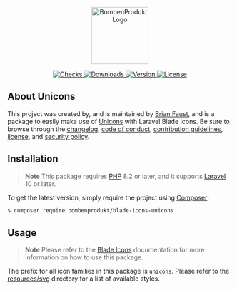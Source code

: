 <p align="center">
    <a href="https://bombenprodukt.com" target="_blank">
        <img src="https://raw.githubusercontent.com/faustbrian/assets/main/logo-text.svg" width="128" alt="BombenProdukt Logo" />
    </a>
</p>

<p align="center">
    <a href="https://github.com/faustbrian/blade-icons-unicons/actions">
        <img src="https://badge.sh/github/check-runs/BombenProdukt/blade-icons-unicons" alt="Checks" />
    </a>
    <a href="https://packagist.org/packages/bombenprodukt/blade-icons-unicons">
        <img src="https://badge.sh/packagist/downloads/BombenProdukt/blade-icons-unicons" alt="Downloads" />
    </a>
    <a href="https://packagist.org/packages/bombenprodukt/blade-icons-unicons">
        <img src="https://badge.sh/packagist/version/BombenProdukt/blade-icons-unicons" alt="Version" />
    </a>
    <a href="https://packagist.org/packages/bombenprodukt/blade-icons-unicons">
        <img src="https://badge.sh/packagist/license/BombenProdukt/blade-icons-unicons" alt="License" />
    </a>
</p>

## About Unicons

This project was created by, and is maintained by [Brian Faust](https://github.com/faustbrian), and is a package to easily make use of [Unicons](https://github.com/uiwjs/icons) with Laravel Blade Icons. Be sure to browse through the [changelog](CHANGELOG.md), [code of conduct](.github/CODE_OF_CONDUCT.md), [contribution guidelines](.github/CONTRIBUTING.md), [license](LICENSE), and [security policy](.github/SECURITY.md).

## Installation

> **Note**
> This package requires [PHP](https://www.php.net/) 8.2 or later, and it supports [Laravel](https://laravel.com/) 10 or later.

To get the latest version, simply require the project using [Composer](https://getcomposer.org/):

```bash
$ composer require bombenprodukt/blade-icons-unicons
```

## Usage

> **Note**
> Please refer to the [Blade Icons](https://github.com/faustbrian/blade-icons) documentation for more information on how to use this package.

The prefix for all icon families in this package is `unicons`. Please refer to the [resources/svg](/resources/svg) directory for a list of available styles.
